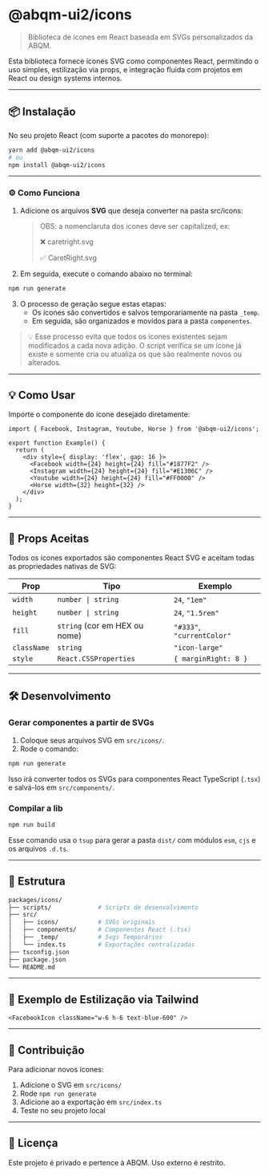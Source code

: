 # @abqm-ui2/icons

> Biblioteca de ícones em React baseada em SVGs personalizados da ABQM.

Esta biblioteca fornece ícones SVG como componentes React, permitindo o uso simples, estilização via props, e integração fluida com projetos em React ou design systems internos.

---

## 📦 Instalação

No seu projeto React (com suporte a pacotes do monorepo):

```bash
yarn add @abqm-ui2/icons
# ou
npm install @abqm-ui2/icons
```

---

### ⚙️ Como Funciona

1. Adicione os arquivos **SVG** que deseja converter na pasta src/icons:

   > OBS: a nomenclaruta dos icones deve ser capitalized, ex:
   >
   > ❌ caretright.svg
   >
   > ✅ CaretRight.svg

2. Em seguida, execute o comando abaixo no terminal:

```bash
npm run generate
```

3. O processo de geração segue estas etapas:
   - Os ícones são convertidos e salvos temporariamente na pasta `_temp`.
   - Em seguida, são organizados e movidos para a pasta `componentes`.

> 💡 Esse processo evita que todos os ícones existentes sejam modificados a cada nova adição. O script verifica se um ícone já existe e somente cria ou atualiza os que são realmente novos ou alterados.

---

## 💡 Como Usar

Importe o componente do ícone desejado diretamente:

```tsx
import { Facebook, Instagram, Youtube, Horse } from '@abqm-ui2/icons';

export function Example() {
  return (
    <div style={ display: 'flex', gap: 16 }>
      <Facebook width={24} height={24} fill="#1877F2" />
      <Instagram width={24} height={24} fill="#E1306C" />
      <Youtube width={24} height={24} fill="#FF0000" />
      <Horse width={32} height={32} />
    </div>
  );
}
```

---

## 🎯 Props Aceitas

Todos os ícones exportados são componentes React SVG e aceitam todas as propriedades nativas de SVG:

| Prop        | Tipo                          | Exemplo                    |
| ----------- | ----------------------------- | -------------------------- |
| `width`     | `number \| string`            | `24`, `"1em"`              |
| `height`    | `number \| string`            | `24`, `"1.5rem"`           |
| `fill`      | `string` (cor em HEX ou nome) | `"#333"`, `"currentColor"` |
| `className` | `string`                      | `"icon-large"`             |
| `style`     | `React.CSSProperties`         | `{ marginRight: 8 }`       |

---

## 🛠 Desenvolvimento

### Gerar componentes a partir de SVGs

1. Coloque seus arquivos SVG em `src/icons/`.
2. Rode o comando:

```bash
npm run generate
```

Isso irá converter todos os SVGs para componentes React TypeScript (`.tsx`) e salvá-los em `src/components/`.

### Compilar a lib

```bash
npm run build
```

Esse comando usa o `tsup` para gerar a pasta `dist/` com módulos `esm`, `cjs` e os arquivos `.d.ts`.

---

## 📁 Estrutura

```bash
packages/icons/
├── scripts/             # Scripts de desenvolvimento
├── src/
│   ├── icons/           # SVGs originais
│   ├── components/      # Componentes React (.tsx)
│   ├── _temp/           # Svgs Temporários
│   └── index.ts         # Exportações centralizadas
├── tsconfig.json
├── package.json
└── README.md
```

---

## 🧪 Exemplo de Estilização via Tailwind

```tsx
<FacebookIcon className="w-6 h-6 text-blue-600" />
```

---

## 🤝 Contribuição

Para adicionar novos ícones:

1. Adicione o SVG em `src/icons/`
2. Rode `npm run generate`
3. Adicione ao a exportação em `src/index.ts`
4. Teste no seu projeto local

---

## 📃 Licença

Este projeto é privado e pertence à ABQM. Uso externo é restrito.
